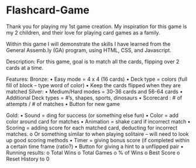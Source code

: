 # Flashcard-Game

Thank you for playing my 1st game creation. My inspiration for this game is my 2 children, and their love for playing card games as a family.

Within this game I will demonstrate the skills I have learned from the General Assemb.ly (GA) program, using HTML, CSS, and Javascript.

Description:
For this game, goal is to match all the cards, flipping over 2 cards at a time.

Features:
Bronze:
•	Easy mode = 4 x 4 (16 cards)
•	Deck type = colors (full fill of block – type word of color)
•	Keep the cards flipped when they are matched
Silver:
•	Medium/Hard modes = 30-36 cards and 56-64 cards
•	Additional Deck types = #’s, shapes, sports, dinosaurs
•	Scorecard : # of attempts / # of matches
•	Button for new game

Gold:
•	Sound = ding for success (or something else fun)
•	Color = add color around card for matches
•	Animation = shake card if incorrect match
•	Scoring = adding score for each matched card, deducting for incorrect matches.
    o	Or something similar to when playing solitaire – will need to look up good scoring methods
•	Timer = giving bonus score (if completed within a certain time frame (ratio?)
•	Button for giving a hint to a unflipped pair
•	Running results:
    o	Total Wins
    o	Total Games
    o	% of Wins
    o	Best Score
    o	Reset History to 0

